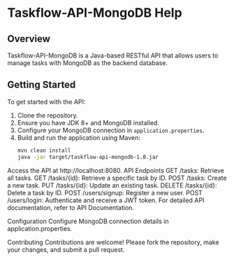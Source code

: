 # Taskflow-API-MongoDB Help

## Overview

Taskflow-API-MongoDB is a Java-based RESTful API that allows users to manage tasks with MongoDB as the backend database.

## Getting Started

To get started with the API:

1. Clone the repository.
2. Ensure you have JDK 8+ and MongoDB installed.
3. Configure your MongoDB connection in `application.properties`.
4. Build and run the application using Maven:
   ```bash
   mvn clean install
   java -jar target/taskflow-api-mongodb-1.0.jar
    ```

Access the API at http://localhost:8080. API Endpoints GET /tasks: Retrieve all tasks. GET /tasks/{id}: Retrieve a
specific task by ID. POST /tasks: Create a new task. PUT /tasks/{id}: Update an existing task. DELETE /tasks/{id}:
Delete a task by ID. POST /users/signup: Register a new user. POST /users/login: Authenticate and receive a JWT token.
For detailed API documentation, refer to API Documentation.

Configuration Configure MongoDB connection details in application.properties.

Contributing Contributions are welcome! Please fork the repository, make your changes, and submit a pull request.